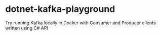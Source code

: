 # dotnet-kafka-playground
Try running Kafka locally in Docker with Consumer and Producer clients written using C# API

